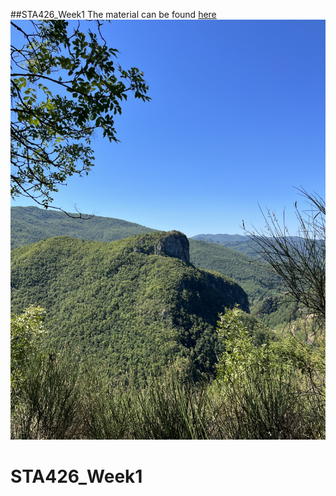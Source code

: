 ##STA426_Week1
The material can be found [here](https://github.com/sta426hs2023/material/)                        
![just a pretty picture](pic.jpeg "just a pretty picture")
# STA426_Week1
